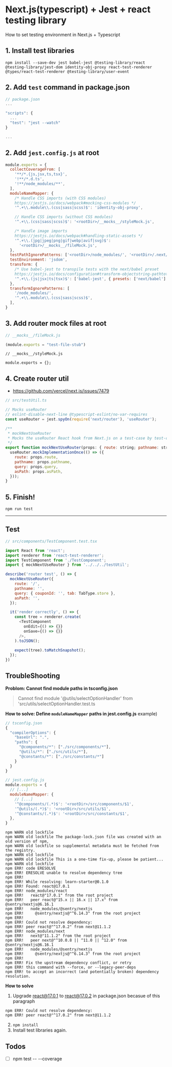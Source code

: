 # Next.js(typescript) + Jest + react testing library

How to set testing environment in Next.js + Typescript

## 1. Install test libraries
```
npm install --save-dev jest babel-jest @testing-library/react @testing-library/jest-dom identity-obj-proxy react-test-renderer @types/react-test-renderer @testing-library/user-event
```

## 2. Add `test` command in package.json
```js
// package.json
...

"scripts": {
  ...
  "test": "jest --watch"
}

...
```

## 2. Add `jest.config.js` at root
```js
module.exports = {
  collectCoverageFrom: [
    '**/*.{js,jsx,ts,tsx}',
    '!**/*.d.ts',
    '!**/node_modules/**',
  ],
  moduleNameMapper: {
    /* Handle CSS imports (with CSS modules)
    https://jestjs.io/docs/webpack#mocking-css-modules */
    '^.+\\.module\\.(css|sass|scss)$': 'identity-obj-proxy',

    // Handle CSS imports (without CSS modules)
    '^.+\\.(css|sass|scss)$': '<rootDir>/__mocks__/styleMock.js',

    /* Handle image imports
    https://jestjs.io/docs/webpack#handling-static-assets */
    '^.+\\.(jpg|jpeg|png|gif|webp|avif|svg)$':
      '<rootDir>/__mocks__/fileMock.js',
  },
  testPathIgnorePatterns: ['<rootDir>/node_modules/', '<rootDir>/.next/'],
  testEnvironment: 'jsdom',
  transform: {
    /* Use babel-jest to transpile tests with the next/babel preset
    https://jestjs.io/docs/configuration#transform-objectstring-pathtotransformer--pathtotransformer-object */
    '^.+\\.(js|jsx|ts|tsx)$': ['babel-jest', { presets: ['next/babel'] }],
  },
  transformIgnorePatterns: [
    '/node_modules/',
    '^.+\\.module\\.(css|sass|scss)$',
  ],
}
```

## 3. Add router mock files at root
```js
// __mocks__/fileMock.js

(module.exports = "test-file-stub")
``` 

```
// __mocks__/styleMock.js

module.exports = {};
```

## 4. Create router util
- https://github.com/vercel/next.js/issues/7479
```js
// src/testUtil.ts

// Mocks useRouter
// eslint-disable-next-line @typescript-eslint/no-var-requires
const useRouter = jest.spyOn(require('next/router'), 'useRouter');

/**
 * mockNextUseRouter
 * Mocks the useRouter React hook from Next.js on a test-case by test-case basis
 */
export function mockNextUseRouter(props: { route: string; pathname: string; query: any; asPath: string }) {
  useRouter.mockImplementationOnce(() => ({
    route: props.route,
    pathname: props.pathname,
    query: props.query,
    asPath: props.asPath,
  }));
}
```

## 5. Finish!
```
npm run test
```

---

## Test

```js
// src/components/TestComponent.test.tsx

import React from 'react';
import renderer from 'react-test-renderer';
import TestComponent from './TestComponent';
import { mockNextUseRouter } from '../../../testUtil';

describe('router test', () => {
  mockNextUseRouter({
    route: '/',
    pathname: '',
    query: { couponId: '', tab: TabType.store },
    asPath: '',
  });

  it('render correctly', () => {
    const tree = renderer.create(
      <TestComponent
        onEdit={() => {}}
        onSave={() => {}}
      />,
    ).toJSON();
    
    expect(tree).toMatchSnapshot();
  });
})
```

## TroubleShooting

**Problom: Cannot find module paths in tsconfig.json**
> Cannot find module '@utils/selectOptionHandler' from 'src/utils/selectOptionHandler.test.ts

**How to solve: Define `moduleNameMapper` paths in jest.config.js**
example) 

```js
// tsconfig.json
{
  "compilerOptions": {
    "baseUrl": ".",
    "paths": {
      "@components/*": ["./src/components/*"],
      "@utils/*": ["./src/utils/*"],
      "@constants/*": ["./src/constants/*"]
    }
  }
}
```

```js
// jest.config.js
module.exports = {
  // [...]
  moduleNameMapper: {
    // [...]
    '^@components/(.*)$': '<rootDir>/src/components/$1',
    '^@utils/(.*)$': '<rootDir>/src/utils/$1',
    '^@constants/(.*)$': '<rootDir>/src/constants/$1',
  },
}
```

```
npm WARN old lockfile 
npm WARN old lockfile The package-lock.json file was created with an old version of npm,
npm WARN old lockfile so supplemental metadata must be fetched from the registry.
npm WARN old lockfile 
npm WARN old lockfile This is a one-time fix-up, please be patient...
npm WARN old lockfile 
npm ERR! code ERESOLVE
npm ERR! ERESOLVE unable to resolve dependency tree
npm ERR! 
npm ERR! While resolving: learn-starter@0.1.0
npm ERR! Found: react@17.0.1
npm ERR! node_modules/react
npm ERR!   react@"17.0.1" from the root project
npm ERR!   peer react@"15.x || 16.x || 17.x" from @sentry/nextjs@6.16.1
npm ERR!   node_modules/@sentry/nextjs
npm ERR!     @sentry/nextjs@"^6.14.3" from the root project
npm ERR! 
npm ERR! Could not resolve dependency:
npm ERR! peer react@"^17.0.2" from next@11.1.2
npm ERR! node_modules/next
npm ERR!   next@"11.1.2" from the root project
npm ERR!   peer next@"^10.0.8 || ^11.0 || ^12.0" from @sentry/nextjs@6.16.1
npm ERR!   node_modules/@sentry/nextjs
npm ERR!     @sentry/nextjs@"^6.14.3" from the root project
npm ERR! 
npm ERR! Fix the upstream dependency conflict, or retry
npm ERR! this command with --force, or --legacy-peer-deps
npm ERR! to accept an incorrect (and potentially broken) dependency resolution.
```

**How to solve**
1. Upgrade react@17.0.1 to react@17.0.2 in package.json becasue of this paragraph
```
npm ERR! Could not resolve dependency:
npm ERR! peer react@"^17.0.2" from next@11.1.2
```

2. `npm install`
3. Install test libraries again.



## Todos
- [ ] npm test -- --coverage



